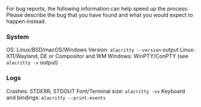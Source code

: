 For bug reports, the following information can help speed up the process. Please
describe the bug that you have found and what you would expect to happen
instead.

### System

OS: Linux/BSD/macOS/Windows
Version: `alacritty --version` output
Linux: X11/Wayland, DE or Compositor and WM
Windows: WinPTY/ConPTY (see `alacritty -v` output)

### Logs

Crashes: STDERR, STDOUT
Font/Terminal size: `alacritty -vv`
Keyboard and bindings: `alacritty --print-events`
